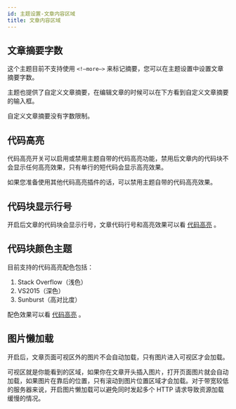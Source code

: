 ```yaml
---
id: 主题设置-文章内容区域
title: 文章内容区域
---
```


## 文章摘要字数

这个主题目前不支持使用 `<!–more–>` 来标记摘要，您可以在主题设置中设置文章摘要字数。

主题也提供了自定义文章摘要，在编辑文章的时候可以在下方看到自定义文章摘要的输入框。

自定义文章摘要没有字数限制。

## 代码高亮

代码高亮开关可以启用或禁用主题自带的代码高亮功能，禁用后文章内的代码块不会显示任何高亮效果，只有单行的短代码会显示高亮效果。

如果您准备使用其他代码高亮插件的话，可以禁用主题自带的代码高亮效果。

## 代码块显示行号

开启后文章的代码块会显示行号，文章代码行号和高亮效果可以看 [代码高亮](./代码高亮) 。

## 代码块颜色主题

目前支持的代码高亮配色包括：

1. Stack Overflow（浅色）
2. VS2015（深色）
3. Sunburst（高对比度）

配色效果可以看 [代码高亮](./代码高亮) 。

## 图片懒加载

开启后，文章页面可视区外的图片不会自动加载，只有图片进入可视区才会加载。

可视区就是你能看到的区域，如果你在文章开头插入图片，打开页面图片就会自动加载，如果图片在靠后的位置，只有滚动到图片位置区域才会加载。对于带宽较低的服务器来说，开启图片懒加载可以避免同时发起多个 HTTP 请求导致资源加载缓慢的情况。